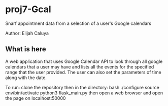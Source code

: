 # proj7-Gcal
Snarf appointment data from a selection of a user's Google calendars

Author: Elijah Caluya 

## What is here

A web application that uses Google Calendar API to look through all google calendars
that a user may have and lists all the events for the specified range that the user
provided. The user can also set the parameters of time along with the date.

To run:
clone the repository
then in the directory:
bash ./configure
source env/bin/activate
python3 flask_main.py
then open a web browser and open the page on localhost:50000





